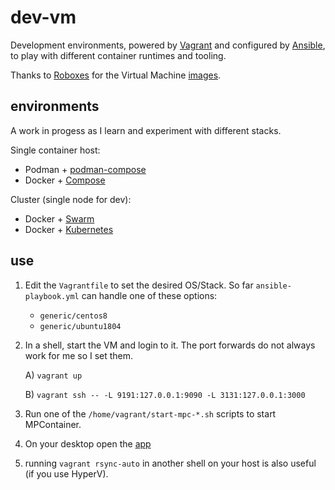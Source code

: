 # dev-vm

Development environments, powered by [Vagrant](https://www.vagrantup.com/) and configured by [Ansible](https://www.ansible.com/), to play with different container runtimes and tooling.

Thanks to [Roboxes](https://roboxes.org/) for the Virtual Machine [images](https://app.vagrantup.com/roboxes).

## environments

A work in progess as I learn and experiment with different stacks.

Single container host:

* Podman + [podman-compose](https://github.com/containers/podman-compose)
* Docker + [Compose](https://docs.docker.com/compose/)

Cluster (single node for dev):

* Docker + [Swarm](https://docs.docker.com/engine/swarm/)
* Docker + [Kubernetes](https://kubernetes.io/)

## use

1) Edit the `Vagrantfile` to set the desired OS/Stack. So far `ansible-playbook.yml` can handle one of these options:

   * `generic/centos8`
   * `generic/ubuntu1804`

2) In a shell, start the VM and login to it. The port forwards do not always work for me so I set them.

   A) `vagrant up`

   B) `vagrant ssh -- -L 9191:127.0.0.1:9090 -L 3131:127.0.0.1:3000`

3) Run one of the `/home/vagrant/start-mpc-*.sh` scripts to start MPContainer.

4) On your desktop open the [app](http://localhost:3131/)

5) running `vagrant rsync-auto` in another shell on your host is also useful (if you use HyperV).

